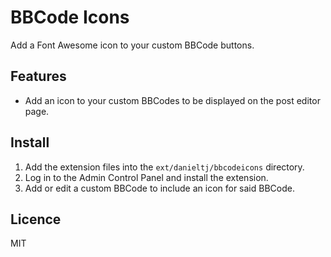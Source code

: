 # BBCode Icons

Add a Font Awesome icon to your custom BBCode buttons.

## Features

- Add an icon to your custom BBCodes to be displayed on the post editor page.

## Install

1. Add the extension files into the `ext/danieltj/bbcodeicons` directory.
2. Log in to the Admin Control Panel and install the extension.
3. Add or edit a custom BBCode to include an icon for said BBCode.

## Licence

MIT
